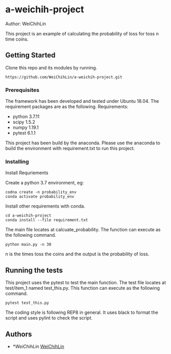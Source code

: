# a-weichih-project

Author: WeiChihLin

This project is an example of calculating the probability of loss for toss n time coins.

## Getting Started
Clone this repo and its modules by running.
```
https://github.com/WeiChihLin/a-weichih-project.git
```

### Prerequisites
The framework has been developed and tested under Ubuntu 18.04. The requirement packages are as the following.
Requirements:
* python 3.7.11
* scipy  1.5.2
* numpy  1.19.1
* pytest 6.1.1

This project has been build by the anaconda. Please use the anaconda to build the environment with requirement.txt to run this project.


### Installing

Install Requriements

Create a python 3.7 environment, eg:
```
codna create -n probability_env
conda activate probability_env
```

Install other requirements with conda.
```
cd a-weichih-project
conda install --file requirement.txt
```
The main file locates at calcuate_probability. The function can execute as the following command.
```
python main.py -n 30
```
n is the times toss the coins and the output is the probability of loss.

## Running the tests

This project uses the pytest to test the main function.
The test file locates at test/item_1 named test_this.py. This function can execute as the following command.
```
pytest test_this.py
```
The coding style is following  REP8 in general. It uses black to format the script and uses pylint to check the script.


## Authors

* **WeiChihLin*  [WeiChihLin](https://github.com/WeiChihLin)

